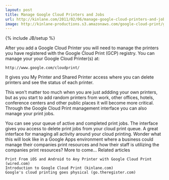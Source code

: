 ```yaml
---
layout: post
title: Manage Google Cloud Printers and Jobs
url: http://kinlane.com/2011/02/06/manage-google-cloud-printers-and-jobs/
image: http://kinlane-productions.s3.amazonaws.com/google-cloud-print/google-cloud-print-manage-printers.png
---
```

{% include JB/setup %}
After you add a Google Cloud Printer you will need to manage the printers you have registered with the Google Cloud Print (GCP) registry.
You can manage your your Google Cloud Printer(s) at:

	http://www.google.com/cloudprint/

It gives you My Printer and Shared Printer access where you can delete printers and see the status of each printer.

This won't matter too much when you are just addding your own printers, but as you start to add random printers from work, other offices, hotels, conference centers and other public places it will become more critical.
Through the Google Cloud Print management interface you can also manage your print jobs.

You can see your queue of active and completed print jobs. The interface gives you access to delete print jobs from your cloud print queue.
A great interface for managing all activity around your cloud printing. Wonder what this will look like in a Google Apps environment where a business could manage their companies print resources and how their staff is utilizing the companies print resources? More to come...
Related articles

	Print From iOS and Android to Any Printer with Google Cloud Print (wired.com)
	Introduction to Google Cloud Print (kinlane.com)
	Google's cloud printing goes physical (go.theregister.com)

